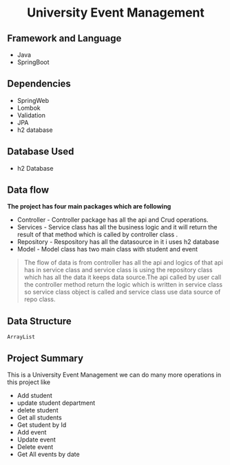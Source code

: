<div align = "center">
  <h1> University Event Management</h1>
 </div>



## Framework and Language
* Java 
* SpringBoot

## Dependencies
  * SpringWeb
  * Lombok
  * Validation
  * JPA
  * h2 database
    
## Database Used 
  * h2 Database
    
## Data flow
  **The project has four main packages which are following** 
  
* Controller - Controller package has all the api and Crud operations.
* Services - Service class has all the business logic and it will return the result of that method which is called by controller class . 
* Repository - Respository has all the datasource in it i uses h2 database
* Model - Model class has two main class with student and event
> The flow of data is from controller has all the api and logics of that api has in service class and
service class is using the repository class which has all the data it keeps data source.The api called by user call the controller method
return the logic which is written in service class so service class object is called and service class use data source of repo class.

## Data Structure
    ArrayList
## Project Summary 
  This is a University Event Management we can do many more operations in this project like
  * Add student
  * update student department
  * delete student
  * Get all students 
  * Get student by Id
  * Add event
  * Update event
  * Delete event
  * Get All events by date
